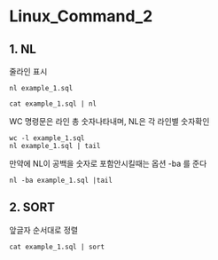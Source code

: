# Linux_Command_2 

## 1. NL

줄라인 표시

``````
nl example_1.sql
``````



``````
cat example_1.sql | nl
``````



WC 명령문은 라인 총 숫자나타내며, NL은 각 라인별 숫자확인

``````
wc -l example_1.sql 
nl example_1.sql | tail
``````



만약에  NL이 공백을 숫자로 포함안시킬때는 옵션 -ba 를 준다

``````
nl -ba example_1.sql |tail
``````



## 2. SORT

앞글자 순서대로 정렬

``````
cat example_1.sql | sort
``````

